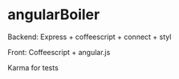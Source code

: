 angularBoiler
=============
Backend: Express + coffeescript + connect + styl

Front: Coffeescript + angular.js

Karma for tests

